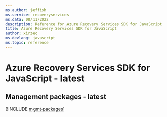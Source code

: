 ```yaml
---
ms.author: jeffish
ms.service: recoveryservices
ms.data: 08/11/2022
description: Reference for Azure Recovery Services SDK for JavaScript
title: Azure Recovery Services SDK for JavaScript
author: xirzec
ms.devlang: javascript
ms.topic: reference
---
```

# Azure Recovery Services SDK for JavaScript - latest

## Management packages - latest
[!INCLUDE [mgmt-packages](recovery-services-mgmt-index.md)]